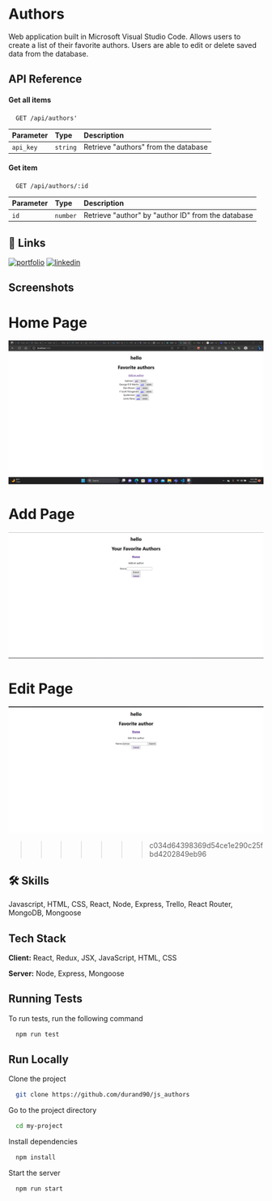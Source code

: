 
# Authors

Web application built in Microsoft Visual Studio Code. Allows users to create a list of their favorite authors. Users are able to edit or delete saved data from the database.


## API Reference

#### Get all items

```http
  GET /api/authors'
```

| Parameter | Type     | Description                |
| :-------- | :------- | :------------------------- |
| `api_key` | `string` | Retrieve "authors" from the database |

#### Get item

```http
  GET /api/authors/:id
```

| Parameter | Type     | Description                       |
| :-------- | :------- | :-------------------------------- |
| `id`      | `number` | Retrieve "author" by "author ID" from the database


## 🔗 Links
[![portfolio](https://img.shields.io/badge/my_portfolio-000?style=for-the-badge&logo=ko-fi&logoColor=white)](https://durand90.github.io/)
[![linkedin](https://img.shields.io/badge/linkedin-0A66C2?style=for-the-badge&logo=linkedin&logoColor=white)](https://www.linkedin.com/in/fanfan-durand/)


## Screenshots


# Home Page

![App Screenshot](images/Screenshot%202023-07-11%20202142.png)


# Add Page

![App Screenshot](images/Screenshot%202023-07-12%20152102.png)

# Edit Page
![App Screenshot](images/Screenshot%202023-07-11%20201801.png)
>>>>>>> c034d64398369d54ce1e290c25fbd4202849eb96



## 🛠 Skills
Javascript, HTML, CSS, React, Node, Express, Trello, React Router, MongoDB, Mongoose


## Tech Stack

**Client:** React, Redux, JSX, JavaScript, HTML, CSS

**Server:** Node, Express, Mongoose


## Running Tests

To run tests, run the following command

```bash
  npm run test
```


## Run Locally

Clone the project

```bash
  git clone https://github.com/durand90/js_authors
```

Go to the project directory

```bash
  cd my-project
```

Install dependencies

```bash
  npm install
```

Start the server

```bash
  npm run start
```

